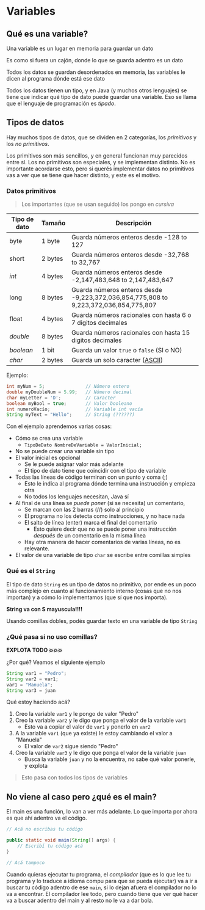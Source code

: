 # Variables

## Qué es una variable?

Una variable es un lugar en memoria para guardar un dato

Es como si fuera un cajón, donde lo que se guarda adentro es un dato

Todos los datos se guardan desordenados en memoria, las variables le dicen al programa dónde está ese dato

Todos los datos tienen un tipo, y en Java (y muchos otros lenguajes) se tiene que indicar qué tipo de dato puede guardar una variable. Eso se llama que el lenguaje de programación es *tipado*.

## Tipos de datos

Hay muchos tipos de datos, que se dividen en 2 categorías, los *primitivos* y los *no primitivos*.

Los primitivos son más sencillos, y en general funcionan muy parecidos entre sí. Los no primitivos son especiales, y se implementan distinto. No es importante acordarse esto, pero si querés implementar datos no primitivos vas a ver que se tiene que hacer distinto, y este es el motivo.

### Datos primitivos

> Los importantes (que se usan seguido) los pongo en *cursiva*

| Tipo de dato | Tamaño  | Descripción                                                                          |
|--------------|---------|--------------------------------------------------------------------------------------|
| byte         | 1 byte  | Guarda números enteros desde -128 to 127                                             |
| short        | 2 bytes | Guarda números enteros desde -32,768 to 32,767                                       |
| *int*        | 4 bytes | Guarda números enteros desde -2,147,483,648 to 2,147,483,647                         |
| long         | 8 bytes | Guarda números enteros desde -9,223,372,036,854,775,808 to 9,223,372,036,854,775,807 |
| float        | 4 bytes | Guarda números racionales con hasta 6 o 7 digitos decimales                          |
| *double*     | 8 bytes | Guarda números racionales con hasta 15 digitos decimales                             |
| *boolean*    | 1 bit   | Guarda un valor `true` o `false` (SI o NO)                                              |
| *char*       | 2 bytes | Guarda un solo caracter ([ASCII](https://www.rapidtables.com/code/text/ascii-table.html))                                                             |

Ejemplo:

```Java
int myNum = 5;               // Número entero
double myDoubleNum = 5.99;   // Número decimal
char myLetter = 'D';         // Caracter
boolean myBool = true;       // Valor booleano
int numeroVacío;             // Variable int vacía
String myText = "Hello";     // String (??????)
```

Con el ejemplo aprendemos varias cosas:

- Cómo se crea una variable
  - `TipoDeDato NombreDeVariable = ValorInicial;`
- No se puede crear una variable sin tipo
- El valor inicial es opcional
  - Se le puede asignar valor más adelante
  - El tipo de dato tiene que coincidir con el tipo de variable
- Todas las líneas de código terminan con un punto y coma (;)
  - Esto le indica al programa dónde termina una instrucción y empieza otra
  - No todos los lenguajes necesitan, Java sí
- Al final de una línea se *puede poner* (si se necesita) un comentario,
  - Se marcan con las 2 barras (//) solo al principio
  - El programa no los detecta como instrucciones, y no hace nada
  - El salto de línea (enter) marca el final del comentario
    - Esto quiere decir que no se puede poner una instrucción *después* de un comentario en la misma línea
  - Hay otra manera de hacer comentarios de varias líneas, no es relevante.
- El valor de una variable de tipo `char` se escribe entre comillas simples

### Qué es el `String`

El tipo de dato `String` es un tipo de datos no primitivo, por ende es un poco más complejo en cuanto al funcionamiento interno (cosas que no nos importan) y a cómo lo implementamos (que sí que nos importa).

**String va con S mayuscula!!!!**

Usando comillas dobles, podés guardar texto en una variable de tipo `String`

### ¿Qué pasa si no uso comillas?

**EXPLOTA TODO 💥💥💥**

¿Por qué? Veamos el siguiente ejemplo

```java
String var1 = "Pedro";
String var2 = var1;
var1 = "Manuela";
String var3 = juan
```

Qué estoy haciendo acá?

1. Creo la variable `var1` y le pongo de valor "Pedro"
2. Creo la variable `var2` y le digo que ponga el valor de la variable `var1`
   - Esto va a copiar el valor de `var1` y ponerlo en `var2`
3. A la variable `var1` (que ya existe) le estoy cambiando el valor a "Manuela"
   - El valor de `var2` sigue siendo "Pedro"
4. Creo la variable `var3` y le digo que ponga el valor de la variable `juan`
   - Busca la variable `juan` y no la encuentra, no sabe qué valor ponerle, y explota

> Esto pasa con todos los tipos de variables

## No viene al caso pero ¿qué es el main?

El main es una función, lo van a ver más adelante. Lo que importa por ahora es que ahí adentro va el código.

```java
// Acá no escribas tu código

public static void main(String[] args) {
    // Escribí tu código acá
}

// Acá tampoco
```

Cuando quieras ejecutar tu programa, el *compilador* (que es lo que lee tu programa y lo traduce a idioma compu para que se pueda ejecutar) va a ir a buscar tu código adentro de ese `main`, si lo dejan afuera el compilador no lo va a encontrar. El compilador lee todo, pero cuando tiene que ver qué hacer va a buscar adentro del main y al resto no le va a dar bola.
